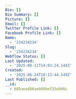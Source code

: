 ```yaml
---
Bio: []
Bio Summary: []
Picture: []
Email: []
Twitter Profile Link: []
Facebook Profile Link: []
Name:
  - '234234234'
Slug:
  - '234234234'
Webflow Status: []
Last Updated:
  - '2025-08-11T14:03:24.144Z'
Created:
  - '2025-06-24T18:13:44.549Z'
Last Published: []
__id:
  - 685aead86aeb98bef25e0d6c
---
```


